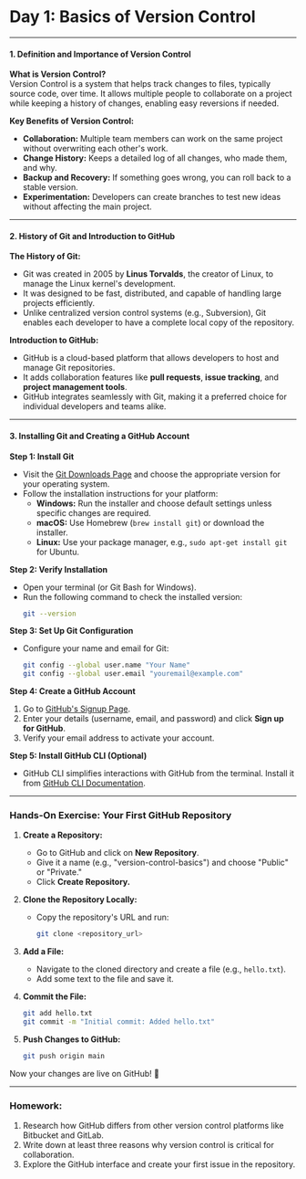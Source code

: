 # **Day 1: Basics of Version Control**

---

#### **1. Definition and Importance of Version Control**  

**What is Version Control?**  
Version Control is a system that helps track changes to files, typically source code, over time. It allows multiple people to collaborate on a project while keeping a history of changes, enabling easy reversions if needed.

**Key Benefits of Version Control:**  
- **Collaboration:** Multiple team members can work on the same project without overwriting each other's work.  
- **Change History:** Keeps a detailed log of all changes, who made them, and why.  
- **Backup and Recovery:** If something goes wrong, you can roll back to a stable version.  
- **Experimentation:** Developers can create branches to test new ideas without affecting the main project.  

---

#### **2. History of Git and Introduction to GitHub**

**The History of Git:**  
- Git was created in 2005 by **Linus Torvalds**, the creator of Linux, to manage the Linux kernel's development.  
- It was designed to be fast, distributed, and capable of handling large projects efficiently.  
- Unlike centralized version control systems (e.g., Subversion), Git enables each developer to have a complete local copy of the repository.  

**Introduction to GitHub:**  
- GitHub is a cloud-based platform that allows developers to host and manage Git repositories.  
- It adds collaboration features like **pull requests**, **issue tracking**, and **project management tools**.  
- GitHub integrates seamlessly with Git, making it a preferred choice for individual developers and teams alike.

---

#### **3. Installing Git and Creating a GitHub Account**

**Step 1: Install Git**  
- Visit the [Git Downloads Page](https://git-scm.com/downloads) and choose the appropriate version for your operating system.  
- Follow the installation instructions for your platform:  
  - **Windows:** Run the installer and choose default settings unless specific changes are required.  
  - **macOS:** Use Homebrew (`brew install git`) or download the installer.  
  - **Linux:** Use your package manager, e.g., `sudo apt-get install git` for Ubuntu.  

**Step 2: Verify Installation**  
- Open your terminal (or Git Bash for Windows).  
- Run the following command to check the installed version:  
  ```bash
  git --version
  ```  

**Step 3: Set Up Git Configuration**  
- Configure your name and email for Git:  
  ```bash
  git config --global user.name "Your Name"
  git config --global user.email "youremail@example.com"
  ```  

**Step 4: Create a GitHub Account**  
1. Go to [GitHub's Signup Page](https://github.com/join).  
2. Enter your details (username, email, and password) and click **Sign up for GitHub**.  
3. Verify your email address to activate your account.  

**Step 5: Install GitHub CLI (Optional)**  
- GitHub CLI simplifies interactions with GitHub from the terminal. Install it from [GitHub CLI Documentation](https://cli.github.com/).  

---

### **Hands-On Exercise: Your First GitHub Repository**

1. **Create a Repository:**  
   - Go to GitHub and click on **New Repository**.  
   - Give it a name (e.g., "version-control-basics") and choose "Public" or "Private."  
   - Click **Create Repository.**  

2. **Clone the Repository Locally:**  
   - Copy the repository's URL and run:  
     ```bash
     git clone <repository_url>
     ```  

3. **Add a File:**  
   - Navigate to the cloned directory and create a file (e.g., `hello.txt`).  
   - Add some text to the file and save it.  

4. **Commit the File:**  
   ```bash
   git add hello.txt
   git commit -m "Initial commit: Added hello.txt"
   ```  

5. **Push Changes to GitHub:**  
   ```bash
   git push origin main
   ```  

Now your changes are live on GitHub! 🎉  

---

### **Homework:**  
1. Research how GitHub differs from other version control platforms like Bitbucket and GitLab.  
2. Write down at least three reasons why version control is critical for collaboration.  
3. Explore the GitHub interface and create your first issue in the repository.